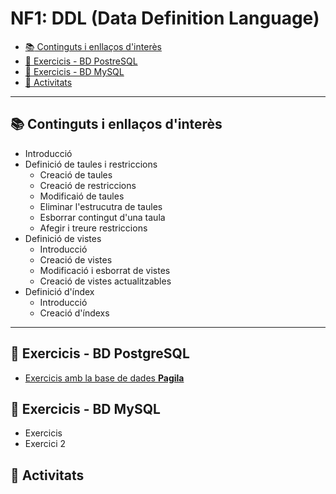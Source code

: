# NF1: DDL (Data Definition Language)
* [:books: Continguts i enllaços d'interès](#continguts)
* [:notebook: Exercicis - BD PostreSQL](#exercicis-pgsql)
* [:notebook: Exercicis - BD MySQL](#exercicis-mysql)
* [:pencil: Activitats](#activitats)
---
## <a id="continguts"></a>:books: Continguts i enllaços d'interès
* Introducció
* Definició de taules i restriccions
    * Creació de taules
    * Creació de restriccions
    * Modificaió de taules
    * Eliminar l'estrucutra de taules
    * Esborrar contingut d'una taula
    * Afegir i treure restriccions
* Definició de vistes
    * Introducció
    * Creació de vistes
    * Modificació i esborrat de vistes
    * Creació de vistes actualitzables    
* Definició d'índex
    * Introducció
    * Creació d'índexs
---

## <a id="exercicis-pgsql"></a>:notebook: Exercicis - BD PostgreSQL
* [Exercicis amb la base de dades **Pagila**](NF1-exercicis-bd-postgresql.md)
## <a id="exercicis-mysql"></a>:notebook: Exercicis - BD MySQL
* Exercicis
* Exercici 2
## <a id="activitats"></a>:pencil: Activitats